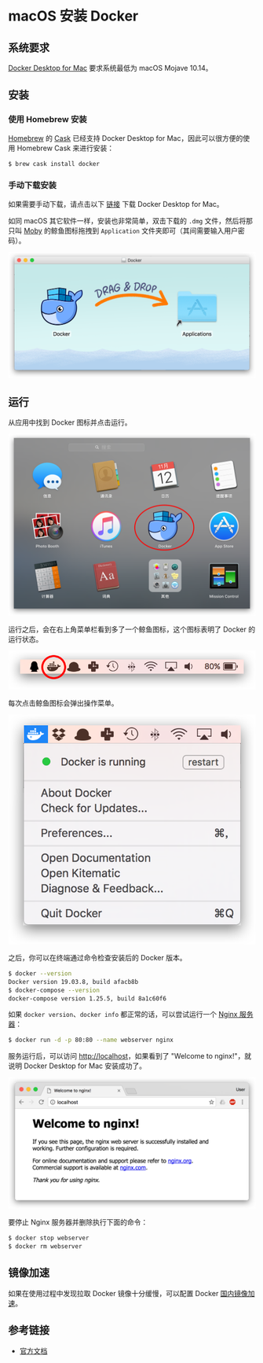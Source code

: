 # macOS 安装 Docker

## 系统要求

[Docker Desktop for Mac](https://docs.docker.com/docker-for-mac/) 要求系统最低为 macOS Mojave 10.14。

## 安装

### 使用 Homebrew 安装

[Homebrew](https://brew.sh/) 的 [Cask](https://github.com/Homebrew/homebrew-cask) 已经支持 Docker Desktop for Mac，因此可以很方便的使用 Homebrew Cask 来进行安装：

```bash
$ brew cask install docker
```

### 手动下载安装

如果需要手动下载，请点击以下 [链接](https://desktop.docker.com/mac/stable/Docker.dmg) 下载 Docker Desktop for Mac。

如同 macOS 其它软件一样，安装也非常简单，双击下载的 `.dmg` 文件，然后将那只叫 [Moby](https://www.docker.com/blog/call-me-moby-dock/) 的鲸鱼图标拖拽到 `Application` 文件夹即可（其间需要输入用户密码）。

![](./_images/install-mac-dmg.png)

## 运行

从应用中找到 Docker 图标并点击运行。

![](./_images/install-mac-apps.png)

运行之后，会在右上角菜单栏看到多了一个鲸鱼图标，这个图标表明了 Docker 的运行状态。

![](./_images/install-mac-menubar.png)

每次点击鲸鱼图标会弹出操作菜单。

![](./_images/install-mac-menu.png)

之后，你可以在终端通过命令检查安装后的 Docker 版本。

```bash
$ docker --version
Docker version 19.03.8, build afacb8b
$ docker-compose --version
docker-compose version 1.25.5, build 8a1c60f6
```

如果 `docker version`、`docker info` 都正常的话，可以尝试运行一个 [Nginx 服务器](https://hub.docker.com/_/nginx/)：

```bash
$ docker run -d -p 80:80 --name webserver nginx
```

服务运行后，可以访问 <http://localhost>，如果看到了 "Welcome to nginx!"，就说明 Docker Desktop for Mac 安装成功了。

![](./_images/install-mac-example-nginx.png)

要停止 Nginx 服务器并删除执行下面的命令：

```bash
$ docker stop webserver
$ docker rm webserver
```

## 镜像加速

如果在使用过程中发现拉取 Docker 镜像十分缓慢，可以配置 Docker [国内镜像加速](mirror.md)。

## 参考链接

* [官方文档](https://docs.docker.com/docker-for-mac/install/)
